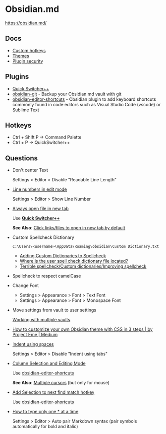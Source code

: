 # Obsidian.md

<https://obsidian.md/>

## Docs

* [Custom hotkeys](https://help.obsidian.md/Customization/Custom+hotkeys)
* [Themes](https://help.obsidian.md/Extending+Obsidian/Themes)
* [Plugin security](https://help.obsidian.md/Extending+Obsidian/Plugin+security)

## Plugins

* [Quick Switcher++](https://github.com/darlal/obsidian-switcher-plus)
* [obsidian-git](https://github.com/denolehov/obsidian-git) - Backup your Obsidian.md vault with git
* [obsidian-editor-shortcuts](https://github.com/timhor/obsidian-editor-shortcuts) - Obsidian plugin to add keyboard shortcuts commonly found in code editors such as Visual Studio Code (vscode) or Sublime Text

## Hotkeys

* Ctrl + Shift P -> Command Palette
* Ctrl + P -> QuickSwitcher++

## Questions

* Don't center Text

  Settings > Editor > Disable "Readable Line Length"

* [Line numbers in edit mode](https://forum.obsidian.md/t/line-numbers-in-edit-mode-core-function-or-css-theme/21403)

  Settings > Editor > Show Line Number

* [Always open file in new tab](https://www.reddit.com/r/ObsidianMD/comments/10k4011/always_open_file_in_new_tab/)

  Use [**Quick Switcher++**](https://github.com/darlal/obsidian-switcher-plus)

  **See Also**: [Click links/files to open in new tab by default](https://forum.obsidian.md/t/click-links-files-to-open-in-new-tab-by-default/7347)

* Custom Spellcheck Dictionary

  ```none
  C:\Users\<username>\AppData\Roaming\obsidian\Custom Dictionary.txt
  ```

  * [Adding Custom Dictionaries to Spellcheck](https://forum.obsidian.md/t/adding-custom-dictionaries-to-spellcheck/5221)
  * [Where is the user spell check dictionary file located?](https://forum.obsidian.md/t/where-is-the-user-spell-check-dictionary-file-located/35714)
  * [Terrible spellcheck/Custom dictionaries/Improving spellcheck](https://forum.obsidian.md/t/terrible-spellcheck-custom-dictionaries-improving-spellcheck/32302)

* Spellcheck to respect camelCase

* Change Font
  * Settings > Appearance > Font > Text Font
  * Settings > Appearance > Font > Monospace Font

* Move settings from vault to user settings

  [Working with multiple vaults](https://help.obsidian.md/How+to/Working+with+multiple+vaults)

* [How to customize your own Obsidian theme with CSS in 3 steps | by Project Eme | Medium](https://projecteme.medium.com/how-to-customise-your-own-obsidian-css-in-3-steps-ae319e53f5d4)

* [Indent using spaces](https://forum.obsidian.md/t/use-tabs-off-only-replaces-tabs-with-spaces-in-lists/3583)

  Settings > Editor > Disable "Indent using tabs"

* [Column Selection and Editing Mode](https://forum.obsidian.md/t/column-selection-and-editing-mode/32191)

  Use [obsidian-editor-shortcuts](https://github.com/timhor/obsidian-editor-shortcuts)

  **See Also**: [Multiple cursors](https://help.obsidian.md/Editing+and+formatting/Multiple+cursors) (but only for mouse)

* [Add Selection to next find match hotkey](https://forum.obsidian.md/t/add-selection-to-next-find-match-hotkey/2226)

  Use [obsidian-editor-shortcuts](https://github.com/timhor/obsidian-editor-shortcuts)

* [How to type only one * at a time](https://www.reddit.com/r/ObsidianMD/comments/sz402s/how_to_type_only_one_at_a_time/)

  Settings > Editor > Auto pair Markdown syntax (pair symbols automatically for bold and italic)


  